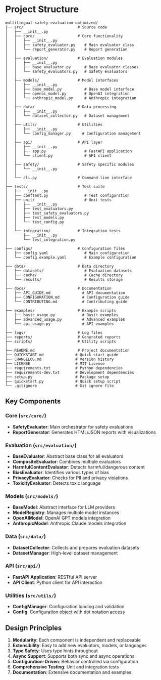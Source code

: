 # Project Structure

```
multilingual-safety-evaluation-optimized/
├── src/                        # Source code
│   ├── __init__.py
│   ├── core/                   # Core functionality
│   │   ├── __init__.py
│   │   ├── safety_evaluator.py    # Main evaluator class
│   │   └── report_generator.py    # Report generation
│   │
│   ├── evaluation/             # Evaluation modules
│   │   ├── __init__.py
│   │   ├── base_evaluator.py      # Base evaluator classes
│   │   └── safety_evaluators.py   # Safety evaluators
│   │
│   ├── models/                 # Model interfaces
│   │   ├── __init__.py
│   │   ├── base_model.py          # Base model interface
│   │   ├── openai_model.py        # OpenAI integration
│   │   └── anthropic_model.py     # Anthropic integration
│   │
│   ├── data/                   # Data processing
│   │   ├── __init__.py
│   │   └── dataset_collector.py   # Dataset management
│   │
│   ├── utils/                  # Utilities
│   │   ├── __init__.py
│   │   └── config_manager.py     # Configuration management
│   │
│   ├── api/                    # API layer
│   │   ├── __init__.py
│   │   ├── app.py                 # FastAPI application
│   │   └── client.py              # API client
│   │
│   ├── safety/                 # Safety specific modules
│   │   └── __init__.py
│   │
│   └── cli.py                  # Command-line interface
│
├── tests/                      # Test suite
│   ├── __init__.py
│   ├── conftest.py                # Test configuration
│   ├── unit/                      # Unit tests
│   │   ├── __init__.py
│   │   ├── test_evaluators.py
│   │   ├── test_safety_evaluators.py
│   │   ├── test_models.py
│   │   └── test_config.py
│   │
│   └── integration/            # Integration tests
│       ├── __init__.py
│       └── test_integration.py
│
├── configs/                    # Configuration files
│   ├── config.yaml                # Main configuration
│   └── config.example.yaml        # Example configuration
│
├── data/                       # Data directory
│   ├── datasets/                  # Evaluation datasets
│   ├── cache/                     # Cache directory
│   └── results/                   # Results storage
│
├── docs/                       # Documentation
│   ├── API_GUIDE.md              # API documentation
│   ├── CONFIGURATION.md          # Configuration guide
│   └── CONTRIBUTING.md           # Contributing guide
│
├── examples/                   # Example scripts
│   ├── basic_usage.py            # Basic examples
│   ├── advanced_usage.py         # Advanced examples
│   └── api_usage.py              # API examples
│
├── logs/                       # Log files
├── reports/                    # Generated reports
├── scripts/                    # Utility scripts
│
├── README.md                   # Project documentation
├── QUICKSTART.md              # Quick start guide
├── CHANGELOG.md               # Version history
├── LICENSE                    # MIT License
├── requirements.txt           # Python dependencies
├── requirements-dev.txt       # Development dependencies
├── setup.py                   # Package setup
├── quickstart.py              # Quick setup script
└── .gitignore                 # Git ignore file
```

## Key Components

### Core (`src/core/`)
- **SafetyEvaluator**: Main orchestrator for safety evaluations
- **ReportGenerator**: Generates HTML/JSON reports with visualizations

### Evaluation (`src/evaluation/`)
- **BaseEvaluator**: Abstract base class for all evaluators
- **CompositeEvaluator**: Combines multiple evaluators
- **HarmfulContentEvaluator**: Detects harmful/dangerous content
- **BiasEvaluator**: Identifies various types of bias
- **PrivacyEvaluator**: Checks for PII and privacy violations
- **ToxicityEvaluator**: Detects toxic language

### Models (`src/models/`)
- **BaseModel**: Abstract interface for LLM providers
- **ModelRegistry**: Manages multiple model instances
- **OpenAIModel**: OpenAI GPT models integration
- **AnthropicModel**: Anthropic Claude models integration

### Data (`src/data/`)
- **DatasetCollector**: Collects and prepares evaluation datasets
- **DatasetManager**: High-level dataset management

### API (`src/api/`)
- **FastAPI Application**: RESTful API server
- **API Client**: Python client for API interaction

### Utilities (`src/utils/`)
- **ConfigManager**: Configuration loading and validation
- **Config**: Configuration object with dot notation access

## Design Principles

1. **Modularity**: Each component is independent and replaceable
2. **Extensibility**: Easy to add new evaluators, models, or languages
3. **Type Safety**: Uses type hints throughout
4. **Async Support**: Supports both sync and async operations
5. **Configuration-Driven**: Behavior controlled via configuration
6. **Comprehensive Testing**: Unit and integration tests
7. **Documentation**: Extensive documentation and examples